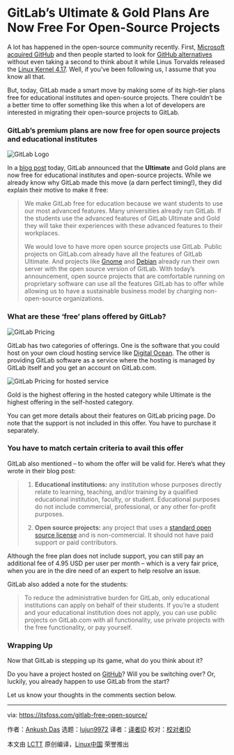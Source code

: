 GitLab’s Ultimate & Gold Plans Are Now Free For Open-Source Projects
======
A lot has happened in the open-source community recently. First, [Microsoft acquired GitHub][1] and then people started to look for [GitHub alternatives][2] without even taking a second to think about it while Linus Torvalds released the [Linux Kernel 4.17][3]. Well, if you’ve been following us, I assume that you know all that.

But, today, GitLab made a smart move by making some of its high-tier plans free for educational institutes and open-source projects. There couldn’t be a better time to offer something like this when a lot of developers are interested in migrating their open-source projects to GitLab.

### GitLab’s premium plans are now free for open source projects and educational institutes

![GitLab Logo][4]

In a [blog post][5] today, GitLab announced that the **Ultimate** and Gold plans are now free for educational institutes and open-source projects. While we already know why GitLab made this move (a darn perfect timing!), they did explain their motive to make it free:

> We make GitLab free for education because we want students to use our most advanced features. Many universities already run GitLab. If the students use the advanced features of GitLab Ultimate and Gold they will take their experiences with these advanced features to their workplaces.
>
> We would love to have more open source projects use GitLab. Public projects on GitLab.com already have all the features of GitLab Ultimate. And projects like [Gnome][6] and [Debian][7] already run their own server with the open source version of GitLab. With today’s announcement, open source projects that are comfortable running on proprietary software can use all the features GitLab has to offer while allowing us to have a sustainable business model by charging non-open-source organizations.

### What are these ‘free’ plans offered by GitLab?

![GitLab Pricing][8]

GitLab has two categories of offerings. One is the software that you could host on your own cloud hosting service like [Digital Ocean][9]. The other is providing GitLab software as a service where the hosting is managed by GitLab itself and you get an account on GitLab.com.

![GitLab Pricing for hosted service][10]

Gold is the highest offering in the hosted category while Ultimate is the highest offering in the self-hosted category.

You can get more details about their features on GitLab pricing page. Do note that the support is not included in this offer. You have to purchase it separately.

### You have to match certain criteria to avail this offer

GitLab also mentioned – to whom the offer will be valid for. Here’s what they wrote in their blog post:

>   1. **Educational institutions:** any institution whose purposes directly relate to learning, teaching, and/or training by a qualified educational institution, faculty, or student. Educational purposes do not include commercial, professional, or any other for-profit purposes.
>
>   2. **Open source projects:** any project that uses a [standard open source license][11] and is non-commercial. It should not have paid support or paid contributors.
>
>


Although the free plan does not include support, you can still pay an additional fee of 4.95 USD per user per month – which is a very fair price, when you are in the dire need of an expert to help resolve an issue.

GitLab also added a note for the students:

> To reduce the administrative burden for GitLab, only educational institutions can apply on behalf of their students. If you’re a student and your educational institution does not apply, you can use public projects on GitLab.com with all functionality, use private projects with the free functionality, or pay yourself.

### Wrapping Up

Now that GitLab is stepping up its game, what do you think about it?

Do you have a project hosted on [GitHub][12]? Will you be switching over? Or, luckily, you already happen to use GitLab from the start?

Let us know your thoughts in the comments section below.

--------------------------------------------------------------------------------

via: https://itsfoss.com/gitlab-free-open-source/

作者：[Ankush Das][a]
选题：[lujun9972](https://github.com/lujun9972)
译者：[译者ID](https://github.com/译者ID)
校对：[校对者ID](https://github.com/校对者ID)

本文由 [LCTT](https://github.com/LCTT/TranslateProject) 原创编译，[Linux中国](https://linux.cn/) 荣誉推出

[a]:https://itsfoss.com/author/ankush/
[1]:https://itsfoss.com/microsoft-github/
[2]:https://itsfoss.com/github-alternatives/
[3]:https://itsfoss.com/linux-kernel-4-17/
[4]:https://4bds6hergc-flywheel.netdna-ssl.com/wp-content/uploads/2018/06/GitLab-logo-800x450.png
[5]:https://about.gitlab.com/2018/06/05/gitlab-ultimate-and-gold-free-for-education-and-open-source/
[6]:https://www.gnome.org/news/2018/05/gnome-moves-to-gitlab-2/
[7]:https://salsa.debian.org/public
[8]:https://4bds6hergc-flywheel.netdna-ssl.com/wp-content/uploads/2018/06/gitlab-pricing.jpeg
[9]:https://m.do.co/c/d58840562553
[10]:https://4bds6hergc-flywheel.netdna-ssl.com/wp-content/uploads/2018/06/gitlab-hosted-service-800x273.jpeg
[11]:https://itsfoss.com/open-source-licenses-explained/
[12]:https://github.com/
